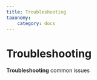 ```yaml
---
title: Troubleshooting
taxonomy:
    category: docs
---
```



# Troubleshooting

**Troubleshooting** common issues
